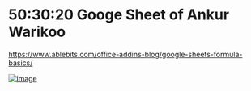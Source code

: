# 50:30:20 Googe Sheet of Ankur Warikoo
https://www.ablebits.com/office-addins-blog/google-sheets-formula-basics/

[![image](https://user-images.githubusercontent.com/50515418/184592308-9d76c347-670d-4939-b52a-5bc86ac9ee3c.png)](https://docs.google.com/spreadsheets/d/1tE4GtSjirvwpsrkREkCDKIK1Jhx1k2R7/edit?usp=sharing&ouid=117512306766539133793&rtpof=true&sd=true)
